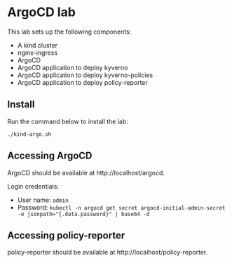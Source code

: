 # ArgoCD lab

This lab sets up the following components:
- A kind cluster
- nginx-ingress
- ArgoCD
- ArgoCD application to deploy kyverno
- ArgoCD application to deploy kyverno-policies
- ArgoCD application to deploy policy-reporter

## Install

Run the command below to install the lab:

```console
./kind-argo.sh
```

## Accessing ArgoCD

ArgoCD should be available at http://localhost/argocd.

Login credentials:
- User name: `admin`
- Password: `kubectl -n argocd get secret argocd-initial-admin-secret -o jsonpath="{.data.password}" | base64 -d`

## Accessing policy-reporter

policy-reporter should be available at http://localhost/policy-reporter.
